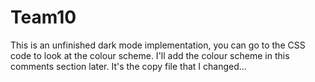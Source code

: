 # Team10
This is an unfinished dark mode implementation, you can go to the CSS code to look at the colour scheme.
I'll add the colour scheme in this comments section later.
It's the copy file that I changed... 
